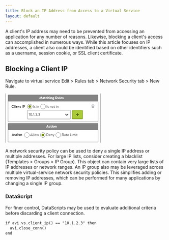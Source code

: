 ```yaml
---
title: Block an IP Address from Access to a Virtual Service
layout: default
---
```

A client's IP address may need to be prevented from accessing an application for any number of reasons. Likewise, blocking a client's access can accomplished in numerous ways. While this article focuses on IP addresses, a client also could be identified based on other identifiers such as a username, session cookie, or SSL client certificate.

## Blocking a Client IP

Navigate to virtual service Edit > Rules tab > Network Security tab > New Rule.  

<a href="img/ACL.png"><img class="size-full wp-image-178 alignright" src="img/ACL.png" alt="ACL" width="300" height="155"></a>

A network security policy can be used to deny a single IP address or multiple addresses. For large IP lists, consider creating a blacklist (Templates > Groups > IP Group). This object can contain very large lists of IP addresses or network ranges. An IP group also may be leveraged across multiple virtual-service network security policies. This simplifies adding or removing IP addresses, which can be performed for many applications by changing a single IP group.

### DataScript

For finer control, DataScripts may be used to evaluate additional criteria before discarding a client connection.

<pre><code class="language-lua">if avi.vs.client_ip() == "10.1.2.3" then
  avi.close_conn()
end</code></pre>  